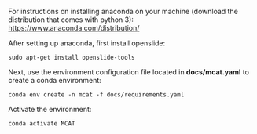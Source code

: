 For instructions on installing anaconda on your machine (download the distribution that comes with python 3):
https://www.anaconda.com/distribution/

After setting up anaconda, first install openslide:
```shell
sudo apt-get install openslide-tools
```

Next, use the environment configuration file located in **docs/mcat.yaml** to create a conda environment:
```shell
conda env create -n mcat -f docs/requirements.yaml
```

Activate the environment:
```shell
conda activate MCAT
```

